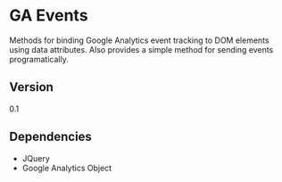 # GA Events

Methods for binding Google Analytics event tracking to DOM elements using data attributes. Also provides a simple method for sending events programatically.

## Version

0.1

## Dependencies

- JQuery
- Google Analytics Object